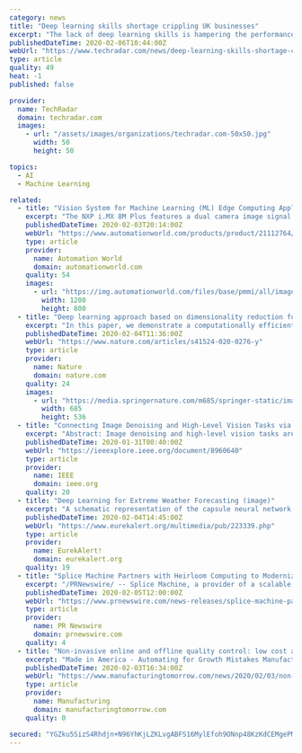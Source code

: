```yaml
---
category: news
title: "Deep learning skills shortage crippling UK businesses"
excerpt: "The lack of deep learning skills is hampering the performance of British businesses, according to new research from operational AI firm Peltarion. Its survey of firms across the UK and Nordic regions found 83 percent of AI decision-makers believe the deep learning skills shortage is affecting their business’s ability to compete in the market."
publishedDateTime: 2020-02-06T10:44:00Z
webUrl: "https://www.techradar.com/news/deep-learning-skills-shortage-crippling-uk-businesses"
type: article
quality: 49
heat: -1
published: false

provider:
  name: TechRadar
  domain: techradar.com
  images:
    - url: "/assets/images/organizations/techradar.com-50x50.jpg"
      width: 50
      height: 50

topics:
  - AI
  - Machine Learning

related:
  - title: "Vision System for Machine Learning (ML) Edge Computing Applications"
    excerpt: "The NXP i.MX 8M Plus features a dual camera image signal processor providing real-time processing for crystal clear images and a neural network accelerator delivering up to 2.3 TOPs for extensive machine learning capabilities. In combination with the new camera modules, the resulting vision system is suitable for intelligent, vision-based ..."
    publishedDateTime: 2020-02-03T20:14:00Z
    webUrl: "https://www.automationworld.com/products/product/21112764/basler-ag-vision-system-for-machine-learning-ml-edge-computing-applications"
    type: article
    provider:
      name: Automation World
      domain: automationworld.com
    quality: 54
    images:
      - url: "https://img.automationworld.com/files/base/pmmi/all/image/2020/02/2001_np_Basler.5e387e91c4560.png?auto=format&fit=max&w=1200"
        width: 1200
        height: 800
  - title: "Deep learning approach based on dimensionality reduction for designing electromagnetic nanostructures"
    excerpt: "In this paper, we demonstrate a computationally efficient new approach based on deep learning (DL) techniques for analysis, design and optimization of electromagnetic (EM) nanostructures. We use the strong correlation among features of a generic EM problem to considerably reduce the dimensionality of the problem and thus, the computational ..."
    publishedDateTime: 2020-02-04T11:36:00Z
    webUrl: "https://www.nature.com/articles/s41524-020-0276-y"
    type: article
    provider:
      name: Nature
      domain: nature.com
    quality: 24
    images:
      - url: "https://media.springernature.com/m685/springer-static/image/art%3A10.1038%2Fs41524-020-0276-y/MediaObjects/41524_2020_276_Fig1_HTML.png"
        width: 685
        height: 536
  - title: "Connecting Image Denoising and High-Level Vision Tasks via Deep Learning"
    excerpt: "Abstract: Image denoising and high-level vision tasks are usually handled independently in the conventional practice of computer vision, and their connection is fragile. In this paper, we cope with the two jointly and explore the mutual influence between them with the focus on two questions, namely (1) how image denoising can help improving ..."
    publishedDateTime: 2020-01-31T00:40:00Z
    webUrl: "https://ieeexplore.ieee.org/document/8960640"
    type: article
    provider:
      name: IEEE
      domain: ieee.org
    quality: 20
  - title: "Deep Learning for Extreme Weather Forecasting (image)"
    excerpt: "A schematic representation of the capsule neural network Rice University engineers created to forecast extreme weather events. Disclaimer: AAAS and EurekAlert! are not responsible for the accuracy of news releases posted to EurekAlert! by contributing institutions or for the use of any information through the EurekAlert system."
    publishedDateTime: 2020-02-04T14:45:00Z
    webUrl: "https://www.eurekalert.org/multimedia/pub/223339.php"
    type: article
    provider:
      name: EurekAlert!
      domain: eurekalert.org
    quality: 19
  - title: "Splice Machine Partners with Heirloom Computing to Modernize Mission-Critical Mainframe Applications"
    excerpt: "/PRNewswire/ -- Splice Machine, a provider of a scalable SQL database that enables companies to modernize their legacy and custom applications to be"
    publishedDateTime: 2020-02-05T12:00:00Z
    webUrl: "https://www.prnewswire.com/news-releases/splice-machine-partners-with-heirloom-computing-to-modernize-mission-critical-mainframe-applications-300999142.html"
    type: article
    provider:
      name: PR Newswire
      domain: prnewswire.com
    quality: 4
  - title: "Non-invasive online and offline quality control: low cost automatic visual inspection systems with high resolution machine vision camera"
    excerpt: "Made in America - Automating for Growth Mistakes Manufacturers Should Avoid When It Comes to Digital Marketing Inventory Management Software with Capabilities of Bill of Materials BOM Discussing ATX West with HEIDENHAIN What Machine Learning Trends Can We Expect for Manufacturing in 2020? In this paper we introduce Machine Vision System (MVS ..."
    publishedDateTime: 2020-02-03T16:34:00Z
    webUrl: "https://www.manufacturingtomorrow.com/news/2020/02/03/non-invasive-online-and-offline-quality-control-low-cost-automatic-visual-inspection-systems-with-high-resolution-machine-vision-camera/14727/"
    type: article
    provider:
      name: Manufacturing
      domain: manufacturingtomorrow.com
    quality: 0

secured: "YGZku5SizS4Rhdjn+N96YhKjLZKLvgABFS16MylEfoh9ONnp48KzKdCEMgePMUUZJyc52gm4yUkDLQ59/BbJbpF5YOCkd669kCEaKLuSt4EeysfeBfWwPBIKl3eM2kZ0zse8jeIf4XdowsIW56ctQ4Ifo9yJRWVK8Kd5a7XyN+eY0WQ/wzcoS8uT3zc9EhWM91zfpO1aMG7NOWMs+657LOOI+LWReSt2zxpubKvHPO/UaGiPV8NTwFEIxmNNMdDs5IdRPaKBGHcAUUmyOGrfagERV/8V4FdhHTOtTQJR2gmjNGJORdmyJnwbf9MtuIo++ErqiEUKd5FCSnGunP1IYbYAU4vtw/nboWRCnYh8VNta1invQzMkjJyPhoHsIGxNb0gV5Qxtg/VRYFviJZkFEkiaH4Om7B6znJeO/8IH1SQhXup0LwmBaF3rDJGuibn7OYN0gwrlaR6kSflrNWFbDfqybmCkG0GRNDBmZqVJICg=;zro1FFmB4UP4PtOpu19YWQ=="
---
```


